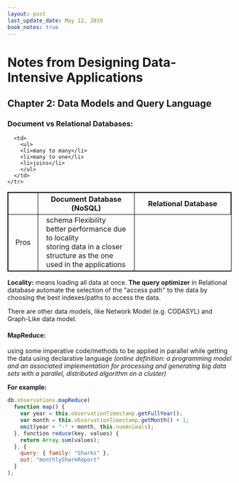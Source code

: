 ```yaml
---
layout: post
last_update_date: May 12, 2019
book_notes: true
---
```


# Notes from Designing Data-Intensive Applications

## Chapter 2: Data Models and Query Language

### Document vs Relational Databases:

<style>
  ul{ list-style-type: none; padding-left: 10px; margin: 0; }
  th { text-align: center }
  .centered-td { text-align:center }
  table, th, td { border: 1px solid black; }
  td { min-width: 50px; }
</style>

<table style="border: 1px solid black;">
  <thead>
    <tr>
      <th></th>
      <th>Document Database (NoSQL)</th>
      <th style="width: 200px">Relational Database</th>
    </tr>
  </thead>
  <tbody>
    <tr>
      <td class="centered-td">Pros</td>
      <td>
        <ul>
          <li>schema Flexibility</li>
          <li>better performance due to locality</li>
          <li>storing data in a closer structure as the one used in the applications</li>
        </ul>
      </td>

      <td>
        <ul>
        <li>many to many</li>
        <li>many to one</li>
        <li>joins</li>
        </ul>
      </td>
    </tr>
  </tbody>
</table>

**Locality:** means loading all data at once.
**The query optimizer** in Relational database automate the selection of the "access path" to the data by choosing the best indexes/paths to access the data.

There are other data models, like Network Model (e.g. CODASYL) and Graph-Like data model.

#### **MapReduce:**
using some imperative code/methods to be applied in parallel while getting the data using declarative language _(online definition: a programming model and an associated implementation for processing and generating big data sets with a parallel, distributed algorithm on a cluster)_

**For example:**
```js
db.observations.mapReduce(
  function map() {
    var year = this.observationTimestamp.getFullYear();
    var month = this.observationTimestamp.getMonth() + 1;
    emit(year + "-" + month, this.numAnimals);
  }, function reduce(key, values) {
    return Array.sum(values);
  }, {
    query: { family: "Sharks" },
    out: "monthlySharkReport"
  }
);
```
